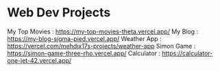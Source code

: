 # Web Dev Projects
My Top Movies : https://my-top-movies-theta.vercel.app/
My Blog : https://my-blog-sigma-pied.vercel.app/
Weather App : https://vercel.com/mehdix17s-projects/weather-app
Simon Game : https://simon-game-three-rho.vercel.app/
Calculator : https://calculator-one-jet-42.vercel.app/